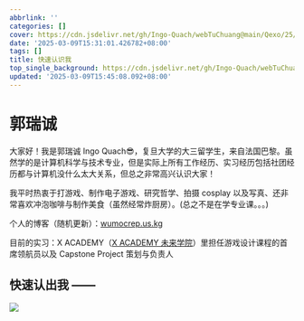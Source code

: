 ```yaml
---
abbrlink: ''
categories: []
cover: https://cdn.jsdelivr.net/gh/Ingo-Quach/webTuChuang@main/Qexo/25/3/1741505993656_a89240b2509a4dd8944b99d85197fc32.jpg
date: '2025-03-09T15:31:01.426782+08:00'
tags: []
title: 快速认识我
top_single_background: https://cdn.jsdelivr.net/gh/Ingo-Quach/webTuChuang@main/Qexo/25/3/1741505993656_a89240b2509a4dd8944b99d85197fc32.jpg
updated: '2025-03-09T15:45:08.092+08:00'
---
```

# 郭瑞诚 

大家好！我是郭瑞诚 Ingo Quach😎，复旦大学的大三留学生，来自法国巴黎。虽然学的是计算机科学与技术专业，但是实际上所有工作经历、实习经历包括社团经历都与计算机没什么太大关系，但总之非常高兴认识大家！  

我平时热衷于打游戏、制作电子游戏、研究哲学、拍摄 cosplay 以及写真、还非常喜欢冲泡咖啡与制作美食（虽然经常炸厨房）。(总之不是在学专业课。。。)

个人的博客（随机更新）：[wumocrep.us.kg](https://wumocrep.us.kg)

目前的实习：X ACADEMY（[X ACADEMY 未来学院](https://www.xacademy.cc/)）里担任游戏设计课程的首席领航员以及 Capstone Project 策划与负责人

## 快速认出我 ——

![](https://cdn.jsdelivr.net/gh/Ingo-Quach/webTuChuang@main/Qexo/25/3/1741505993656_a89240b2509a4dd8944b99d85197fc32.jpg)
